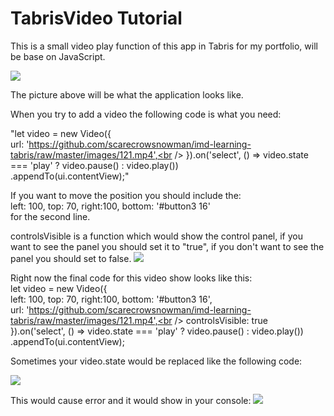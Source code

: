 # TabrisVideo Tutorial
This is a small video play function of this app in Tabris for my portfolio, will be base on JavaScript. 

![](https://github.com/scarecrowsnowman/tabrisportfolioo/blob/master/img/7.jpg?raw=true)

The picture above will be what the application looks like. 

When you try to add a video the following code is what you need:<br />

"let video = new Video({<br />
url: 'https://github.com/scarecrowsnowman/imd-learning-tabris/raw/master/images/121.mp4',<br />
}).on('select', () => video.state === 'play' ? video.pause() : video.play())<br />
  .appendTo(ui.contentView);"<br />

If you want to move the position you should include the: <br />
left: 100, top: 70, right:100, bottom: '#button3 16'<br />
for the second line. <br />

controlsVisible is a function which would show the control panel, if you want to see the panel you should set it to "true", if you don't want to see the panel you should set to false. ![](https://github.com/scarecrowsnowman/tabrisportfolioo/blob/master/img/2.png)

Right now the final code for this video show looks like this:<br />
let video = new Video({<br />
left: 100, top: 70, right:100, bottom: '#button3 16', <br />
url: 'https://github.com/scarecrowsnowman/imd-learning-tabris/raw/master/images/121.mp4',<br />
controlsVisible: true<br />
}).on('select', () => video.state === 'play' ? video.pause() : video.play())<br />
.appendTo(ui.contentView);<br />

Sometimes your video.state would be replaced like the following code:<br />

![](https://github.com/scarecrowsnowman/tabrisportfolioo/blob/master/img/4.png)

This would cause error and it would show in your console:
![](https://github.com/scarecrowsnowman/tabrisportfolioo/blob/master/img/6.jpg)
